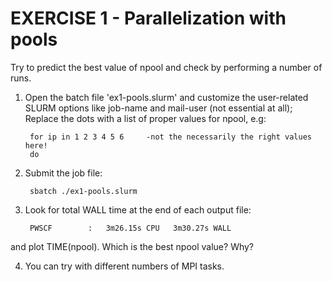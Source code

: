 EXERCISE 1 - Parallelization with pools
=================================================

Try to predict the best value of npool and check by performing a number of runs.

1. Open the batch file 'ex1-pools.slurm' and customize the user-related SLURM options like job-name and mail-user (not essential at all);  
Replace the dots with a list of proper values for npool, e.g:
       
        for ip in 1 2 3 4 5 6     -not the necessarily the right values here!
        do

2. Submit the job file:

        sbatch ./ex1-pools.slurm

3. Look for total WALL time at the end of each output file:

        PWSCF        :   3m26.15s CPU   3m30.27s WALL

and plot TIME(npool). Which is the best npool value? Why?

4. You can try with different numbers of MPI tasks.
